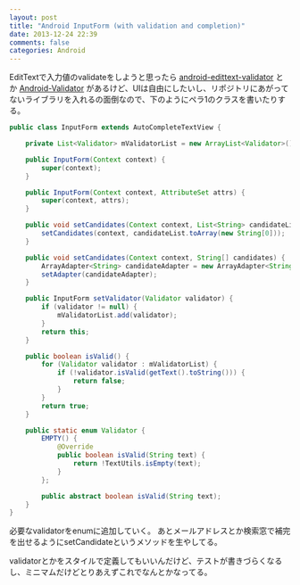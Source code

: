 ```yaml
---
layout: post
title: "Android InputForm (with validation and completion)"
date: 2013-12-24 22:39
comments: false
categories: Android
---
```


EditTextで入力値のvalidateをしようと思ったら [android-edittext-validator](https://github.com/vekexasia/android-edittext-validator) とか [Android-Validator](https://github.com/throrin19/Android-Validator) があるけど、UIは自由にしたいし、リポジトリにあがってないライブラリを入れるの面倒なので、下のようにペラ1のクラスを書いたりする。

```java
public class InputForm extends AutoCompleteTextView {

    private List<Validator> mValidatorList = new ArrayList<Validator>();

    public InputForm(Context context) {
        super(context);
    }

    public InputForm(Context context, AttributeSet attrs) {
        super(context, attrs);
    }

    public void setCandidates(Context context, List<String> candidateList) {
        setCandidates(context, candidateList.toArray(new String[0]));
    }

    public void setCandidates(Context context, String[] candidates) {
        ArrayAdapter<String> candidateAdapter = new ArrayAdapter<String>(context, R.layout.listitem_completion, candidates);
        setAdapter(candidateAdapter);
    }

    public InputForm setValidator(Validator validator) {
        if (validator != null) {
            mValidatorList.add(validator);
        }
        return this;
    }

    public boolean isValid() {
        for (Validator validator : mValidatorList) {
            if (!validator.isValid(getText().toString())) {
                return false;
            }
        }
        return true;
    }

    public static enum Validator {
        EMPTY() {
            @Override
            public boolean isValid(String text) {
                return !TextUtils.isEmpty(text);
            }
        };

        public abstract boolean isValid(String text);
    }
}
```

必要なvalidatorをenumに追加していく。
あとメールアドレスとか検索窓で補完を出せるようにsetCandidateというメソッドを生やしてる。

validatorとかをスタイルで定義してもいいんだけど、テストが書きづらくなるし、ミニマムだけどとりあえずこれでなんとかなってる。
